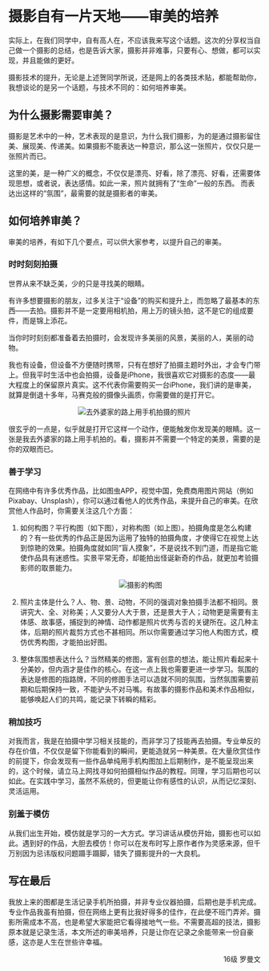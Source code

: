 # 摄影自有一片天地——审美的培养

实际上，在我们同学中，自有高人在，不应该我来写这个话题。这次的分享权当自己做一个摄影的总结，也是告诉大家，摄影并非难事，只要有心、想做，都可以实现，并且能做的更好。

摄影技术的提升，无论是上述贺同学所说，还是网上的各类技术贴，都能帮助你，我想谈论的是另一个话题，与技术不同的：如何培养审美。

## 为什么摄影需要审美？

摄影是艺术中的一种，艺术表现的是意识，为什么我们摄影，为的是通过摄影留住美、展现美、传递美。如果摄影不能表达一种意识，那么这一张照片，仅仅只是一张照片而已。

这里的美，是一种广义的概念，不仅仅是漂亮、好看，除了漂亮、好看，还需要体现思想，或者说，表达感情。如此一来，照片就拥有了“生命”一般的东西。
而表达出这样的“氛围”，最需要的就是摄影者的审美。

## 如何培养审美？

审美的培养，有如下几个要点，可以供大家参考，以提升自己的审美。

### 时时刻刻拍摄

世界从来不缺乏美，少的只是寻找美的眼睛。

有许多想要摄影的朋友，过多关注于“设备”的购买和提升上，而忽略了最基本的东西——去拍。摄影并不是一定要用相机拍，用上万的镜头拍，这不是它的组成要件，而是锦上添花。

当你时时刻刻都准备着去拍摄时，会发现许多美丽的风景，美丽的人，美丽的动物。

我也有设备，但设备不方便随时携带，只有在想好了拍摄主题时外出，才会专门带上。但我平时生活中也会拍摄，设备是iPhone，我很喜欢它对摄影的态度——最大程度上的保留原片真实。这不代表你需要购买一台iPhone，我们讲的是审美，就算是倒退十多年，马赛克般的摄像头画质，你需要做的是打开它。

<div align=center>
<img src="https://gitee.com/xunlutzp/xunlutzp/raw/master/Image/Ch4_15-2_1.jpeg" alt="去外婆家的路上用手机拍摄的照片">
</div>

很玄乎的一点是，似乎就是打开它这样一个动作，便能触发你发现美的眼睛。这一张是我去外婆家的路上用手机拍的。看，摄影并不需要一个特定的美景，需要的是你的双眼而已。

### 善于学习

在网络中有许多优秀作品，比如图虫APP，视觉中国，免费商用图片网站（例如Pixabay、Unsplash），你可以通过看他人的优秀作品，来提升自己的审美。在欣赏他人作品时，你需要关注这几个方面：

1. 如何构图？平行构图（如下图），对称构图（如上图）。拍摄角度是怎么构建的？有一些优秀的作品正是因为运用了独特的拍摄角度，才使得它在视觉上达到惊艳的效果。拍摄角度就如同“盲人摸象”，不是说找不到门道，而是指它能使作品具有迷惑性。实景平常无奇，却能拍出怪诞新奇的作品，就更加考验摄影师的取景能力。

    <div align=center>
    <img src="https://gitee.com/xunlutzp/xunlutzp/raw/master/Image/Ch4_15-2_2.jpeg" alt="摄影的构图">
    </div>

2. 照片主体是什么？人、物、景、动物，不同的强调对象拍摄手法都不相同。景讲究大、全、对称美；人又要分人大于景，还是景大于人；动物更是需要有主体感、故事感，捕捉到的神情、动作都是照片优秀与否的关键所在。这几种主体，后期的照片裁剪方式也不甚相同。所以你需要通过学习他人构图方式，模仿优秀构图，才能拍出好图。

3. 整体氛围想表达什么？当然精美的修图，富有创意的想法，能让照片看起来十分美妙，但内涵才是佳作的核心。在这一点上我也需要更进一步学习。氛围的表达是修图的指路牌，不同的修图手法可以造就不同的氛围，当然氛围需要前期和后期保持一致，不能驴头不对马嘴。有故事的摄影作品和美术作品相似，能够唤起人们的共鸣，能记录下转瞬的精彩。

### 稍加技巧

对我而言，我是在拍摄中学习相关技能的，而非学习了技能再去拍摄。专业单反的存在价值，不仅仅是留下你能看到的瞬间，更能造就另一种美景。在大量欣赏佳作的前提下，你会发现有一些作品单纯用手机构图加上后期制作，是不能呈现出来的，这个时候，请立马上网找寻如何拍摄相似作品的教程。同理，学习后期也可以如此。在实践中学习，虽然不系统的，但更能让你有感性的认识，从而记忆深刻、灵活运用。

### 别羞于模仿

从我们出生开始，模仿就是学习的一大方式。学习讲话从模仿开始，摄影也可以如此。遇到好的作品，大胆去模仿！你可以在发布时写上原作者作为灵感来源，但千万别因为忌讳版权问题蹑手蹑脚，错失了摄影提升的一大良机。

## 写在最后

我放上来的图都是生活记录手机所拍摄，并非专业仪器拍摄，后期也是手机完成。专业作品我虽有拍摄，但在网络上更有比我好得多的佳作，在此便不班门弄斧。摄影所需成本不高，也是希望大家能把它看得接地气一些。不需要高超的技法，摄影原本就是记录生活，本文所述的审美培养，只是让你在记录之余能带来一份自豪感，这亦是人生在世些许幸福。

<p align="right">16级 罗曼文</p>
